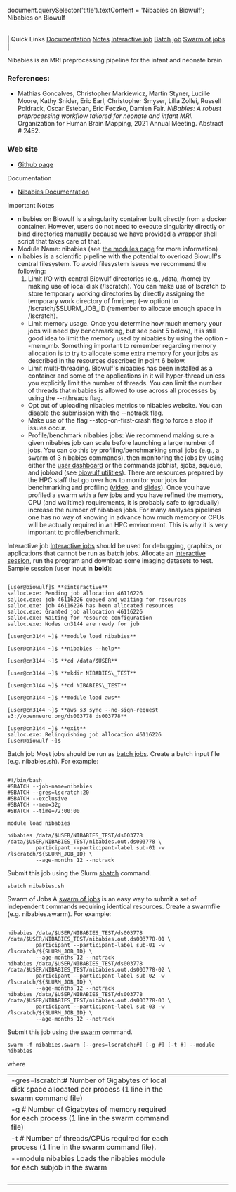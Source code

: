 

document.querySelector('title').textContent = 'Nibabies on Biowulf';
Nibabies on Biowulf


|  |
| --- |
| 
Quick Links
[Documentation](#doc)
[Notes](#notes)
[Interactive job](#int) 
[Batch job](#sbatch) 
[Swarm of jobs](#swarm) 
 |



Nibabies is an MRI preprocessing pipeline for the infant and neonate brain.



### References:


* Mathias Goncalves, Christopher Markiewicz, Martin Styner, Lucille Moore, Kathy Snider, Eric Earl, Christopher Smyser, 
 Lilla Zollei, Russell Poldrack, Oscar Esteban, Eric Feczko, Damien Fair.
 *NiBabies: A robust preprocessing workflow tailored for neonate and infant MRI.* 
 Organization for Human Brain Mapping, 2021 Annual Meeting. Abstract # 2452.


### Web site


* [Github page](https://github.com/nipreps/nibabies)


  

Documentation
* [Nibabies Documentation](https://https://github.com/nipreps/nibabies)


Important Notes
* nibabies on Biowulf is a singularity container built directly from a docker container. However, users do not need to execute singularity directly or bind directories manually because we have provided a wrapper shell script that takes care of that. 
* Module Name: nibabies (see [the modules page](/apps/modules.html) for more information)
* nibabies is a scientific pipeline with the potential to overload Biowulf's central filesystem. To avoid filesystem issues we recommend the following:
	1. Limit I/O with central Biowulf directories (e.g., /data, /home) by making use of local disk (/lscratch). You can make use of lscratch to store temporary working directories by directly assigning the temporary work directory of fmriprep (-w option) to /lscratch/$SLURM\_JOB\_ID (remember to allocate enough space in /lscratch).
	* Limit memory usage. Once you determine how much memory your jobs will need (by benchmarking, but see point 5 below), It is still good idea to limit the memory used by nibabies by using the option --mem\_mb. Something important to remember regarding memory allocation is to try to allocate some extra memory for your jobs as described in the resources described in point 6 below. 
	* Limit multi-threading. Biowulf's nibabies has been installed as a container and some of the applications in it will hyper-thread unless you explicitly limit the number of threads. You can limit the number of threads that nibabies is allowed to use across all processes by using the --nthreads flag.
	* Opt out of uploading nibabies metrics to nibabies website. You can disable the submission with the --notrack flag.
	* Make use of the flag --stop-on-first-crash flag to force a stop if issues occur.
	* Profile/benchmark nibabies jobs: We recommend making sure a given nibabies job can scale before launching a large number of jobs. You can do this by profiling/benchmarking small jobs (e.g., a swarm of 3 nibabies commands), then monitoring the jobs by using either the [user dashboard](https://hpcnihapps.cit.nih.gov/auth/dashboard/) or the commands jobhist, sjobs, squeue, and jobload (see [biowulf utilities](https://hpc.nih.gov/docs/biowulf_tools.html)). There are resources prepared by the HPC staff that go over how to monitor your jobs for benchmarking and profiling ([video](https://youtu.be/fLMJ8-t5bm4), and [slides](https://hpc.nih.gov/training/handouts/Effective_batch_system.pdf)). Once you have profiled a swarm with a few jobs and you have refined the memory, CPU (and walltime) requirements, it is probably safe to (gradually) increase the number of nibabies jobs. For many analyses pipelines one has no way of knowing in advance how much memory or CPUs will be actually required in an HPC environment. This is why it is very important to profile/benchmark.



Interactive job
[Interactive jobs](/docs/userguide.html#int) should be used for debugging, graphics, or applications that cannot be run as batch jobs.
Allocate an [interactive session](/docs/userguide.html#int), run the program and download some imaging datasets to test. Sample session (user input in **bold**):



```

[user@biowulf]$ **sinteractive**
salloc.exe: Pending job allocation 46116226
salloc.exe: job 46116226 queued and waiting for resources
salloc.exe: job 46116226 has been allocated resources
salloc.exe: Granted job allocation 46116226
salloc.exe: Waiting for resource configuration
salloc.exe: Nodes cn3144 are ready for job

[user@cn3144 ~]$ **module load nibabies**

[user@cn3144 ~]$ **nibabies --help**

[user@cn3144 ~]$ **cd /data/$USER**

[user@cn3144 ~]$ **mkdir NIBABIES\_TEST**

[user@cn3144 ~]$ **cd NIBABIES\_TEST**

[user@cn3144 ~]$ **module load aws**

[user@cn3144 ~]$ **aws s3 sync --no-sign-request s3://openneuro.org/ds003778 ds003778**

[user@cn3144 ~]$ **exit**
salloc.exe: Relinquishing job allocation 46116226
[user@biowulf ~]$

```


Batch job
Most jobs should be run as [batch jobs](/docs/userguide.html#submit).
Create a batch input file (e.g. nibabies.sh). For example:



```

#!/bin/bash
#SBATCH --job-name=nibabies
#SBATCH --gres=lscratch:20
#SBATCH --exclusive
#SBATCH --mem=32g
#SBATCH --time=72:00:00

module load nibabies

nibabies /data/$USER/NIBABIES_TEST/ds003778 /data/$USER/NIBABIES_TEST/nibabies.out.ds003778 \
         participant --participant-label sub-01 -w /lscratch/${SLURM_JOB_ID} \
         --age-months 12 --notrack

```

Submit this job using the Slurm [sbatch](/docs/userguide.html) command.



```
sbatch nibabies.sh
```

Swarm of Jobs 
A [swarm of jobs](/apps/swarm.html) is an easy way to submit a set of independent commands requiring identical resources.
Create a swarmfile (e.g. nibabies.swarm). For example:



```

nibabies /data/$USER/NIBABIES_TEST/ds003778 /data/$USER/NIBABIES_TEST/nibabies.out.ds003778-01 \
         participant --participant-label sub-01 -w /lscratch/${SLURM_JOB_ID} \
         --age-months 12 --notrack
nibabies /data/$USER/NIBABIES_TEST/ds003778 /data/$USER/NIBABIES_TEST/nibabies.out.ds003778-02 \
         participant --participant-label sub-02 -w /lscratch/${SLURM_JOB_ID} \
         --age-months 12 --notrack
nibabies /data/$USER/NIBABIES_TEST/ds003778 /data/$USER/NIBABIES_TEST/nibabies.out.ds003778-03 \
         participant --participant-label sub-03 -w /lscratch/${SLURM_JOB_ID} \
         --age-months 12 --notrack

```

Submit this job using the [swarm](/apps/swarm.html) command.



```
swarm -f nibabies.swarm [--gres=lscratch:#] [-g #] [-t #] --module nibabies
```

where


|  |  |  |  |  |  |  |  |
| --- | --- | --- | --- | --- | --- | --- | --- |
| -gres=lscratch:*#*  Number of Gigabytes of local disk space allocated per process (1 line in the swarm command file)
 | -g *#*  Number of Gigabytes of memory required for each process (1 line in the swarm command file)
 | -t *#* Number of threads/CPUs required for each process (1 line in the swarm command file).
 | --module nibabies Loads the nibabies module for each subjob in the swarm 
 | |
 | |
 | |
 | |








